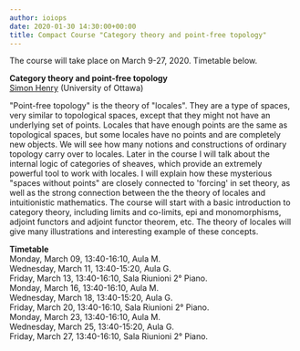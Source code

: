 ```yaml
---
author: ioiops
date: 2020-01-30 14:30:00+00:00
title: Compact Course "Category theory and point-free topology"
---
```


The course will take place on March 9-27, 2020. Timetable below.

**Category theory and point-free topology**\
[Simon Henry](http://www.normalesup.org/~henry/) (University of Ottawa)

"Point-free topology" is the theory of "locales". They are a type of spaces, very similar to topological spaces, except that they might not have an underlying set of points. Locales that have enough points are the same as topological spaces, but some locales have no points and are completely new objects. We will see how many notions and constructions of ordinary topology carry over to locales. Later in the course I will talk about the internal logic of categories of sheaves, which provide an extremely powerful tool to work with locales. I will explain how these mysterious "spaces without points" are closely connected to 'forcing' in set theory, as well as the strong connection between the the theory of locales and intuitionistic mathematics. The course will start with a basic introduction to category theory, including limits and co-limits, epi and monomorphisms, adjoint functors and adjoint functor theorem, etc. The theory of locales will give many illustrations and interesting example of these concepts. 

**Timetable**\
Monday, March 09, 13:40-16:10, Aula M. \
Wednesday, March 11, 13:40-15:20, Aula G. \
Friday, March 13, 13:40-16:10, Sala Riunioni 2° Piano. \
Monday, March 16, 13:40-16:10, Aula M. \
Wednesday, March 18, 13:40-15:20, Aula G. \
Friday, March 20, 13:40-16:10, Sala Riunioni 2° Piano. \
Monday, March 23, 13:40-16:10, Aula M. \
Wednesday, March 25, 13:40-15:20, Aula G. \
Friday, March 27, 13:40-16:10, Sala Riunioni 2° Piano.
